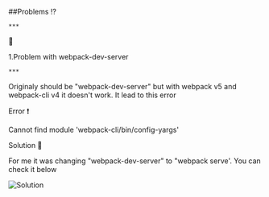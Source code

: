 ##Problems ⁉️
```
***
```
📓 

1.Problem with webpack-dev-server
```
***
```
Originaly  should be "webpack-dev-server" but with webpack v5 and webpack-cli v4 it doesn't work. It lead to this error

Error ❗ 

Cannot find module 'webpack-cli/bin/config-yargs' 

Solution 🙋 

For me it was changing "webpack-dev-server" to "webpack serve'. You can check it below 

![Solution](https://i.imgur.com/GCfnqXv.png)

